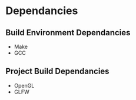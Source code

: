 # Dependancies

## Build Environment Dependancies

- Make
- GCC

## Project Build Dependancies

- OpenGL
- GLFW
